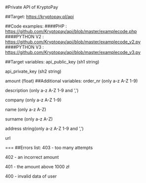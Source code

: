 #Private API of KryptoPay


##Target:
https://kryptopay.pl/api


##Code examples:
####PHP : https://github.com/Kryptopay/api/blob/master/examplecode.php
####PYTHON V2 : https://github.com/Kryptopay/api/blob/master/examplecode_v2.py
####PYTHON V3 : https://github.com/Kryptopay/api/blob/master/examplecode_v3.py

##Target variables:
api_public_key (sh1 string)


api_private_key (sh2 string)


amount (float)
##Additional variables:
order_nr (only a-z A-Z 1-9)


description (only a-z A-Z 1-9 and ',')


company (only a-z A-Z 1-9)


name (only a-z A-Z)


surname (only a-z A-Z)


address string(only a-z A-Z 1-9 and ',')


url 


===
##Errors list:
403 - too many attempts


402 - an incorrect amount


401 - the amount above 1000 zł


400 - invalid data of user
